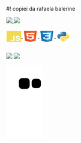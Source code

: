  #! copiei da rafaela balerine
 <div>
  <a href="https://github.com/tupimano">
  <img height="180em" src="https://github-readme-stats.vercel.app/api?username=tupimano&show_icons=true&theme=dracula&include_all_commits=true&count_private=true"/>
  <img height="180em" src="https://github-readme-stats.vercel.app/api/top-langs/?username=tupimano&layout=compact&langs_count=7&theme=dracula"/>
</div>
<div style="display: inline_block"><br>
  <img align="center" alt="Nível: Básico" height="30" width="40" src="https://raw.githubusercontent.com/devicons/devicon/master/icons/javascript/javascript-plain.svg">
  <img align="center" alt="Nível: Básico" height="30" width="40" src="https://raw.githubusercontent.com/devicons/devicon/master/icons/html5/html5-original.svg">
  <img align="center" alt="Nível: Básico" height="30" width="40" src="https://raw.githubusercontent.com/devicons/devicon/master/icons/css3/css3-original.svg">
  <img align="center" alt="Nível: Básico" height="30" width="40" src="https://raw.githubusercontent.com/devicons/devicon/master/icons/python/python-original.svg">
</div>
  
  ##
 
<div> 
  <a href="https://www.youtube.com/channel/UCQ9tUlfaJFEREgoZMrdJKFg" target="_blank"><img src="https://img.shields.io/badge/YouTube-FF0000?style=for-the-badge&logo=youtube&logoColor=white" target="_blank"></a>
 	<a href="https://www.twitch.tv/hamudxd" target="_blank"><img src="https://img.shields.io/badge/Twitch-9146FF?style=for-the-badge&logo=twitch&logoColor=white" target="_blank"></a>
 
  ![Snake animation](https://github.com/rafaballerini/rafaballerini/blob/output/github-contribution-grid-snake.svg)
 
</div>
